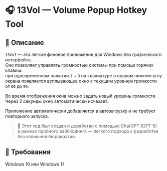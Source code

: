 # 🎧 13VoI — Volume Popup Hotkey Tool

## 📌 Описание

`13VoI` — это лёгкое фоновое приложение для Windows без графического интерфейса.  
Оно позволяет управлять громкостью системы при помощи горячих клавиш:  
при одновременном нажатии `1` + `3` на клавиатуре в правом нижнем углу экрана появляется всплывающее окно с текущим уровнем громкости от `00` до `99`.

Во время отображения окна можно задать новый уровень громкости.  
Через 2 секунды окно автоматически исчезает.  

Приложение автоматически добавляется в автозагрузку и не требует повторного запуска.  

> 🧪 Этот код был создан и доработан с помощью ChatGPT (GPT-5)  
> в рамках пробного вайбкодинга — лёгкого подхода к разработке без излишней бюрократии.

## 🧰 Требования
Windows 10 или Windows 11  


